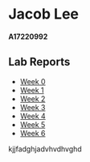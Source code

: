 # Jacob Lee
**A17220992**

## Lab Reports
- [Week 0](./week-0/report/lab-report-week-0.md)
- [Week 1](./week-1/report/lab-report-week-1.md)
- [Week 2](./week-2/report/lab-report-week-2.md)
- [Week 3](./week-3/report/lab-report-week-3.md)
- [Week 4](./week-4/report/lab-report-week-4.md)
- [Week 5](./week-5/report/lab-report-week-5.md)
- [Week 6](./week-6/report/lab-report-week-6.md)

kjjfadghjadvhvdhvghd